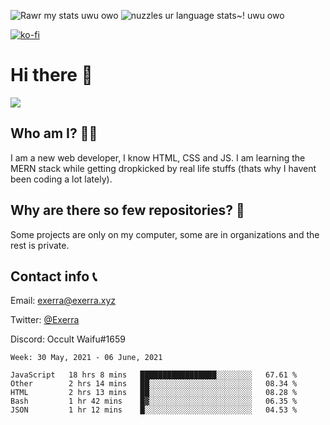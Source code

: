 ![Rawr my stats uwu owo](https://github-readme-stats.vercel.app/api?username=Exerra&show_icons=true&theme=buefy)
![nuzzles ur language stats~! uwu owo](https://github-readme-stats.vercel.app/api/top-langs/?username=Exerra&layout=compact)

[![ko-fi](https://www.ko-fi.com/img/githubbutton_sm.svg)](https://ko-fi.com/X8X130H96)
# Hi there 👋
<a href="https://status.exerra.xyz" id="freshstatus-badge-root"
  data-banner-style="compact">
  <img src="https://public-api.freshstatus.io/v1/public/badge.svg/?badge=0b9b52df-6e1d-4d16-b836-5595b35bcef8" />
    </a>
## Who am I? 🙋‍♀️
I am a new web developer, I know HTML, CSS and JS. I am learning the MERN stack while getting dropkicked by real life stuffs (thats why I havent been coding a lot lately).
## Why are there so few repositories? 🤔
Some projects are only on my computer, some are in organizations and the rest is private.
## Contact info 📞
Email: [exerra@exerra.xyz](mailto:exerra@exerra.xyz)

Twitter: [@Exerra](https://twitter.com/exerra)

Discord: Occult Waifu#1659

<!--START_SECTION:waka-->
```text
Week: 30 May, 2021 - 06 June, 2021

JavaScript   18 hrs 8 mins   █████████████████░░░░░░░░   67.61 % 
Other        2 hrs 14 mins   ██░░░░░░░░░░░░░░░░░░░░░░░   08.34 % 
HTML         2 hrs 13 mins   ██░░░░░░░░░░░░░░░░░░░░░░░   08.28 % 
Bash         1 hr 42 mins    █▓░░░░░░░░░░░░░░░░░░░░░░░   06.35 % 
JSON         1 hr 12 mins    █░░░░░░░░░░░░░░░░░░░░░░░░   04.53 % 
```
<!--END_SECTION:waka-->

